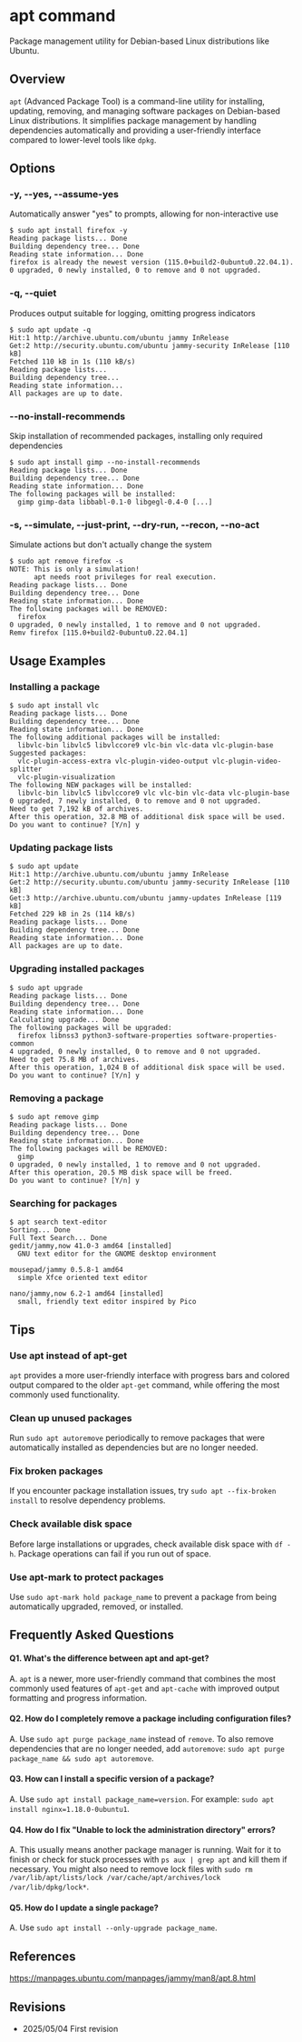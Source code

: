 # apt command

Package management utility for Debian-based Linux distributions like Ubuntu.

## Overview

`apt` (Advanced Package Tool) is a command-line utility for installing, updating, removing, and managing software packages on Debian-based Linux distributions. It simplifies package management by handling dependencies automatically and providing a user-friendly interface compared to lower-level tools like `dpkg`.

## Options

### **-y, --yes, --assume-yes**

Automatically answer "yes" to prompts, allowing for non-interactive use

```console
$ sudo apt install firefox -y
Reading package lists... Done
Building dependency tree... Done
Reading state information... Done
firefox is already the newest version (115.0+build2-0ubuntu0.22.04.1).
0 upgraded, 0 newly installed, 0 to remove and 0 not upgraded.
```

### **-q, --quiet**

Produces output suitable for logging, omitting progress indicators

```console
$ sudo apt update -q
Hit:1 http://archive.ubuntu.com/ubuntu jammy InRelease
Get:2 http://security.ubuntu.com/ubuntu jammy-security InRelease [110 kB]
Fetched 110 kB in 1s (110 kB/s)
Reading package lists...
Building dependency tree...
Reading state information...
All packages are up to date.
```

### **--no-install-recommends**

Skip installation of recommended packages, installing only required dependencies

```console
$ sudo apt install gimp --no-install-recommends
Reading package lists... Done
Building dependency tree... Done
Reading state information... Done
The following packages will be installed:
  gimp gimp-data libbabl-0.1-0 libgegl-0.4-0 [...]
```

### **-s, --simulate, --just-print, --dry-run, --recon, --no-act**

Simulate actions but don't actually change the system

```console
$ sudo apt remove firefox -s
NOTE: This is only a simulation!
      apt needs root privileges for real execution.
Reading package lists... Done
Building dependency tree... Done
Reading state information... Done
The following packages will be REMOVED:
  firefox
0 upgraded, 0 newly installed, 1 to remove and 0 not upgraded.
Remv firefox [115.0+build2-0ubuntu0.22.04.1]
```

## Usage Examples

### Installing a package

```console
$ sudo apt install vlc
Reading package lists... Done
Building dependency tree... Done
Reading state information... Done
The following additional packages will be installed:
  libvlc-bin libvlc5 libvlccore9 vlc-bin vlc-data vlc-plugin-base
Suggested packages:
  vlc-plugin-access-extra vlc-plugin-video-output vlc-plugin-video-splitter
  vlc-plugin-visualization
The following NEW packages will be installed:
  libvlc-bin libvlc5 libvlccore9 vlc vlc-bin vlc-data vlc-plugin-base
0 upgraded, 7 newly installed, 0 to remove and 0 not upgraded.
Need to get 7,192 kB of archives.
After this operation, 32.8 MB of additional disk space will be used.
Do you want to continue? [Y/n] y
```

### Updating package lists

```console
$ sudo apt update
Hit:1 http://archive.ubuntu.com/ubuntu jammy InRelease
Get:2 http://security.ubuntu.com/ubuntu jammy-security InRelease [110 kB]
Get:3 http://archive.ubuntu.com/ubuntu jammy-updates InRelease [119 kB]
Fetched 229 kB in 2s (114 kB/s)
Reading package lists... Done
Building dependency tree... Done
Reading state information... Done
All packages are up to date.
```

### Upgrading installed packages

```console
$ sudo apt upgrade
Reading package lists... Done
Building dependency tree... Done
Reading state information... Done
Calculating upgrade... Done
The following packages will be upgraded:
  firefox libnss3 python3-software-properties software-properties-common
4 upgraded, 0 newly installed, 0 to remove and 0 not upgraded.
Need to get 75.8 MB of archives.
After this operation, 1,024 B of additional disk space will be used.
Do you want to continue? [Y/n] y
```

### Removing a package

```console
$ sudo apt remove gimp
Reading package lists... Done
Building dependency tree... Done
Reading state information... Done
The following packages will be REMOVED:
  gimp
0 upgraded, 0 newly installed, 1 to remove and 0 not upgraded.
After this operation, 20.5 MB disk space will be freed.
Do you want to continue? [Y/n] y
```

### Searching for packages

```console
$ apt search text-editor
Sorting... Done
Full Text Search... Done
gedit/jammy,now 41.0-3 amd64 [installed]
  GNU text editor for the GNOME desktop environment

mousepad/jammy 0.5.8-1 amd64
  simple Xfce oriented text editor

nano/jammy,now 6.2-1 amd64 [installed]
  small, friendly text editor inspired by Pico
```

## Tips

### Use apt instead of apt-get

`apt` provides a more user-friendly interface with progress bars and colored output compared to the older `apt-get` command, while offering the most commonly used functionality.

### Clean up unused packages

Run `sudo apt autoremove` periodically to remove packages that were automatically installed as dependencies but are no longer needed.

### Fix broken packages

If you encounter package installation issues, try `sudo apt --fix-broken install` to resolve dependency problems.

### Check available disk space

Before large installations or upgrades, check available disk space with `df -h`. Package operations can fail if you run out of space.

### Use apt-mark to protect packages

Use `sudo apt-mark hold package_name` to prevent a package from being automatically upgraded, removed, or installed.

## Frequently Asked Questions

#### Q1. What's the difference between apt and apt-get?
A. `apt` is a newer, more user-friendly command that combines the most commonly used features of `apt-get` and `apt-cache` with improved output formatting and progress information.

#### Q2. How do I completely remove a package including configuration files?
A. Use `sudo apt purge package_name` instead of `remove`. To also remove dependencies that are no longer needed, add `autoremove`: `sudo apt purge package_name && sudo apt autoremove`.

#### Q3. How can I install a specific version of a package?
A. Use `sudo apt install package_name=version`. For example: `sudo apt install nginx=1.18.0-0ubuntu1`.

#### Q4. How do I fix "Unable to lock the administration directory" errors?
A. This usually means another package manager is running. Wait for it to finish or check for stuck processes with `ps aux | grep apt` and kill them if necessary. You might also need to remove lock files with `sudo rm /var/lib/apt/lists/lock /var/cache/apt/archives/lock /var/lib/dpkg/lock*`.

#### Q5. How do I update a single package?
A. Use `sudo apt install --only-upgrade package_name`.

## References

https://manpages.ubuntu.com/manpages/jammy/man8/apt.8.html

## Revisions

- 2025/05/04 First revision